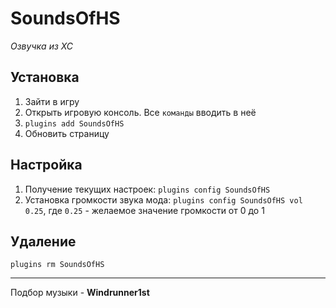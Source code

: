 # SoundsOfHS
*Озвучка из ХС*

## Установка
1. Зайти в игру
2. Открыть игровую консоль. Все `команды` вводить в неё
3. `plugins add SoundsOfHS`
4. Обновить страницу

## Настройка
1. Получение текущих настроек: `plugins config SoundsOfHS`
2. Установка громкости звука мода: `plugins config SoundsOfHS vol 0.25`, где `0.25` - желаемое значение громкости от 0 до 1

## Удаление
`plugins rm SoundsOfHS`

***
Подбор музыки - **Windrunner1st**